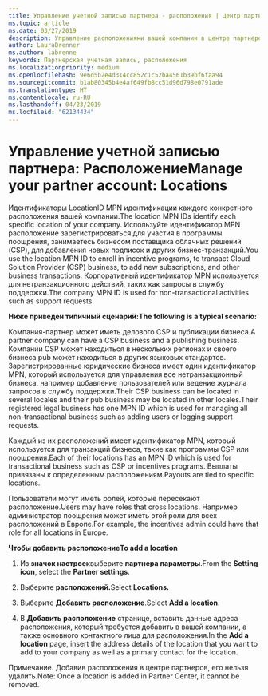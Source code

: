 ```yaml
---
title: Управление учетной записью партнера - расположения | Центр партнеров
ms.topic: article
ms.date: 03/27/2019
description: Управление расположениями вашей компании в центре партнеров
author: LauraBrenner
ms.author: labrenne
keywords: Партнерская учетная запись, расположения
ms.localizationpriority: medium
ms.openlocfilehash: 9e6d5b2e4d314cc852c1c52ba4561b39bf6faa94
ms.sourcegitcommit: b1ab80345b4e4af649fb8cc51d96d798e0791ade
ms.translationtype: HT
ms.contentlocale: ru-RU
ms.lasthandoff: 04/23/2019
ms.locfileid: "62134434"
---
```

# <a name="manage-your-partner-account-locations"></a><span data-ttu-id="cdc24-104">Управление учетной записью партнера: Расположение</span><span class="sxs-lookup"><span data-stu-id="cdc24-104">Manage your partner account: Locations</span></span>

<span data-ttu-id="cdc24-105">Идентификаторы LocationID MPN идентификации каждого конкретного расположения вашей компании.</span><span class="sxs-lookup"><span data-stu-id="cdc24-105">The location MPN IDs identify each specific location of your company.</span></span> <span data-ttu-id="cdc24-106">Используйте идентификатор MPN расположение зарегистрироваться для участия в программы поощрения, занимаетесь бизнесом поставщика облачных решений (CSP), для добавления новых подписок и других бизнес-транзакций.</span><span class="sxs-lookup"><span data-stu-id="cdc24-106">You use the location MPN ID to enroll in incentive programs, to transact Cloud Solution Provider (CSP) business, to add new subscriptions, and other business transactions.</span></span> <span data-ttu-id="cdc24-107">Корпоративный идентификатор MPN используется для нетранзакционного действий, таких как запросы в службу поддержки.</span><span class="sxs-lookup"><span data-stu-id="cdc24-107">The company MPN ID is used for non-transactional activities such as support requests.</span></span>

<span data-ttu-id="cdc24-108">**Ниже приведен типичный сценарий:**</span><span class="sxs-lookup"><span data-stu-id="cdc24-108">**The following is a typical scenario:**</span></span> 

<span data-ttu-id="cdc24-109">Компания-партнер может иметь делового CSP и публикации бизнеса.</span><span class="sxs-lookup"><span data-stu-id="cdc24-109">A partner company can have a CSP business and a publishing business.</span></span> <span data-ttu-id="cdc24-110">Компании CSP может находиться в нескольких регионах и своего бизнеса pub может находиться в других языковых стандартов. Зарегистрированные юридические бизнеса имеет один идентификатор MPN, который используется для управления все нетранзакционный бизнеса, например добавление пользователей или ведение журнала запросов в службу поддержки.</span><span class="sxs-lookup"><span data-stu-id="cdc24-110">Their CSP business can be located in several locales and their pub business may be located in other locales.Their registered legal business has one MPN ID which is used for managing all non-transactional business such as adding users or logging support requests.</span></span> 

<span data-ttu-id="cdc24-111">Каждый из их расположений имеет идентификатор MPN, который используется для транзакций бизнеса, такие как программы CSP или поощрения.</span><span class="sxs-lookup"><span data-stu-id="cdc24-111">Each of their locations has an MPN ID which is used for transactional business such as CSP or incentives programs.</span></span> <span data-ttu-id="cdc24-112">Выплаты привязаны к определенным расположениям.</span><span class="sxs-lookup"><span data-stu-id="cdc24-112">Payouts are tied to specific locations.</span></span>

<span data-ttu-id="cdc24-113">Пользователи могут иметь ролей, которые пересекают расположение.</span><span class="sxs-lookup"><span data-stu-id="cdc24-113">Users may have roles that cross locations.</span></span> <span data-ttu-id="cdc24-114">Например администратор поощрения может иметь этой роли для всех расположений в Европе.</span><span class="sxs-lookup"><span data-stu-id="cdc24-114">For example, the incentives admin could have that role for all locations in Europe.</span></span>

<span data-ttu-id="cdc24-115">**Чтобы добавить расположение**</span><span class="sxs-lookup"><span data-stu-id="cdc24-115">**To add a location**</span></span>

1. <span data-ttu-id="cdc24-116">Из **значок настроек**выберите **партнера параметры**.</span><span class="sxs-lookup"><span data-stu-id="cdc24-116">From the **Setting icon**, select the **Partner settings**.</span></span> 

2. <span data-ttu-id="cdc24-117">Выберите **расположений.**</span><span class="sxs-lookup"><span data-stu-id="cdc24-117">Select **Locations.**</span></span>

3. <span data-ttu-id="cdc24-118">Выберите **Добавить расположение**.</span><span class="sxs-lookup"><span data-stu-id="cdc24-118">Select **Add a location**.</span></span>  

4. <span data-ttu-id="cdc24-119">В **Добавить расположение** странице, вставить данные адреса расположения, который требуется добавить в вашей компании, а также основного контактного лица для расположения.</span><span class="sxs-lookup"><span data-stu-id="cdc24-119">In the **Add a location** page, insert the address details of the location that you want to add to your company as well as a primary contact for the location.</span></span>

<span data-ttu-id="cdc24-120">Примечание. Добавив расположения в центре партнеров, его нельзя удалить.</span><span class="sxs-lookup"><span data-stu-id="cdc24-120">Note: Once a location is added in Partner Center, it cannot be removed.</span></span>


